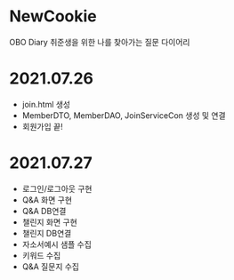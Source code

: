 # NewCookie
OBO Diary 취준생을 위한 나를 찾아가는 질문 다이어리

# 2021.07.26 
- join.html 생성
- MemberDTO, MemberDAO, JoinServiceCon 생성 및 연결
- 회원가입 끝!

# 2021.07.27
- 로그인/로그아웃 구현
- Q&A 화면 구현
- Q&A DB연결
- 챌린지 화면 구현
- 챌린지 DB연결
- 자소서예시 샘플 수집
- 키워드 수집
- Q&A 질문지 수집
